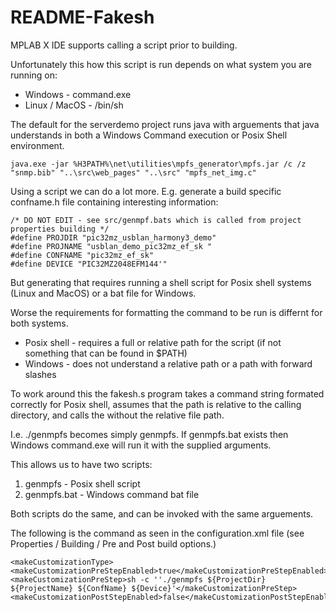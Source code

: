 # README-Fakesh

MPLAB X IDE supports calling a script prior to building. 

Unfortunately this how this script is run depends on what system you are running on:

- Windows - command.exe
- Linux / MacOS - /bin/sh

The default for the serverdemo project runs java with arguements that java understands in both a Windows Command execution or Posix Shell environment.

```
java.exe -jar %H3PATH%\net\utilities\mpfs_generator\mpfs.jar /c /z "snmp.bib" "..\src\web_pages" "..\src" "mpfs_net_img.c"
```

Using a script we can do a lot more. E.g. generate a build specific confname.h file containing interesting information:

```
/* DO NOT EDIT - see src/genmpf.bats which is called from project properties building */
#define PROJDIR "pic32mz_usblan_harmony3_demo"
#define PROJNAME "usblan_demo_pic32mz_ef_sk "
#define CONFNAME "pic32mz_ef_sk"
#define DEVICE "PIC32MZ2048EFM144'"
```

But generating that requires running a shell script for Posix shell systems (Linux and MacOS) or a bat file for Windows.

Worse the requirements for formatting the command to be run is differnt for both systems.

- Posix shell - requires a full or relative path for the script (if not something that can be found in $PATH)
- Windows - does not understand a relative path or a path with forward slashes


To work around this the fakesh.s program takes a command string formated correctly for Posix shell, assumes that the path is relative to the calling directory, 
and calls the without the relative file path. 

I.e. ./genmpfs becomes simply genmpfs. If genmpfs.bat exists then Windows command.exe will run it with the supplied arguments.


This allows us to have two scripts:

1. genmpfs - Posix shell script
2. genmpfs.bat - Windows command bat file

Both scripts do the same, and can be invoked with the same arguements. 

The following is the command as seen in the configuration.xml file (see Properties / Building / Pre and Post build options.)


```
<makeCustomizationType>
<makeCustomizationPreStepEnabled>true</makeCustomizationPreStepEnabled>
<makeCustomizationPreStep>sh -c ''./genmpfs ${ProjectDir} ${ProjectName} ${ConfName} ${Device}'</makeCustomizationPreStep>
<makeCustomizationPostStepEnabled>false</makeCustomizationPostStepEnabled>
			        
```

